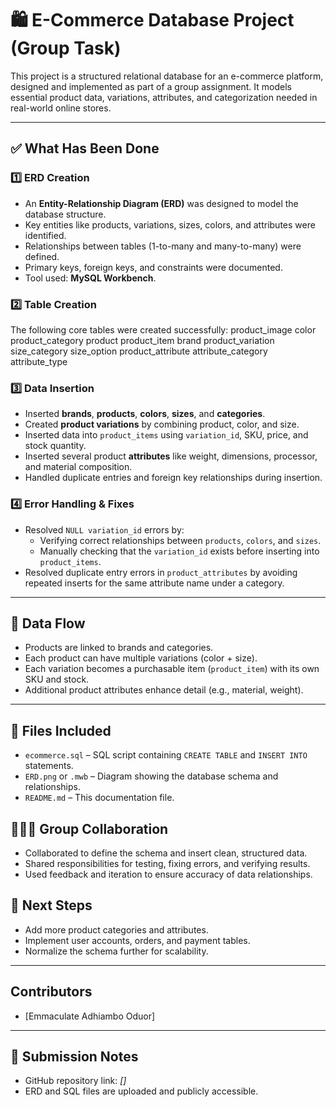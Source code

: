 # 🛍️ E-Commerce Database Project (Group Task)

This project is a structured relational database for an e-commerce platform, designed and implemented as part of a group assignment. It models essential product data, variations, attributes, and categorization needed in real-world online stores.

---

## ✅ What Has Been Done

### 1️⃣ ERD Creation
- An **Entity-Relationship Diagram (ERD)** was designed to model the database structure.
- Key entities like products, variations, sizes, colors, and attributes were identified.
- Relationships between tables (1-to-many and many-to-many) were defined.
- Primary keys, foreign keys, and constraints were documented.
- Tool used: **MySQL Workbench**.

### 2️⃣ Table Creation
The following core tables were created successfully:
product_image
color
product_category
product
product_item
brand
product_variation
size_category
size_option
product_attribute
attribute_category
attribute_type

### 3️⃣ Data Insertion
- Inserted **brands**, **products**, **colors**, **sizes**, and **categories**.
- Created **product variations** by combining product, color, and size.
- Inserted data into `product_items` using `variation_id`, SKU, price, and stock quantity.
- Inserted several product **attributes** like weight, dimensions, processor, and material composition.
- Handled duplicate entries and foreign key relationships during insertion.

### 4️⃣ Error Handling & Fixes
- Resolved `NULL variation_id` errors by:
  - Verifying correct relationships between `products`, `colors`, and `sizes`.
  - Manually checking that the `variation_id` exists before inserting into `product_items`.
- Resolved duplicate entry errors in `product_attributes` by avoiding repeated inserts for the same attribute name under a category.

---

## 🔄 Data Flow
- Products are linked to brands and categories.
- Each product can have multiple variations (color + size).
- Each variation becomes a purchasable item (`product_item`) with its own SKU and stock.
- Additional product attributes enhance detail (e.g., material, weight).

---

## 📁 Files Included
- `ecommerce.sql` – SQL script containing `CREATE TABLE` and `INSERT INTO` statements.
- `ERD.png` or `.mwb` – Diagram showing the database schema and relationships.
- `README.md` – This documentation file.



## 🧑‍🤝‍🧑 Group Collaboration
- Collaborated to define the schema and insert clean, structured data.
- Shared responsibilities for testing, fixing errors, and verifying results.
- Used feedback and iteration to ensure accuracy of data relationships.



## 🚀 Next Steps
- Add more product categories and attributes.
- Implement user accounts, orders, and payment tables.
- Normalize the schema further for scalability.

---

##  Contributors
- [Emmaculate Adhiambo Oduor]


---

## 🔗 Submission Notes
- GitHub repository link: _[]_
- ERD and SQL files are uploaded and publicly accessible.

